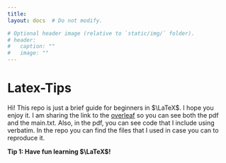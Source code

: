 ```yaml
---
title: 
layout: docs  # Do not modify.

# Optional header image (relative to `static/img/` folder).
# header:
#   caption: ""
#   image: ""
---
```


# Latex-Tips

Hi! This repo is just a brief guide for beginners in $\LaTeX$. I hope you enjoy it. I am sharing the link to the [overleaf](https://www.overleaf.com/read/rrdfvjbpfyrq
) so you can see both the pdf and the main.txt. Also, in the pdf, you can see code that I include using verbatim. In the repo you can find the files that I used in case you can to reproduce it.

**Tip 1: Have fun learning $\LaTeX$!**
